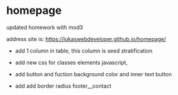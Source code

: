 # homepage
updated homework with mod3

address site is:
https://lukaswebdeveloper.github.io/homepage/

- add 1 column in table, this column is seed stratification 

- add new css for classes elements javascript,
- add button and fuction background color and inner text button

- add add border radius footer__contact